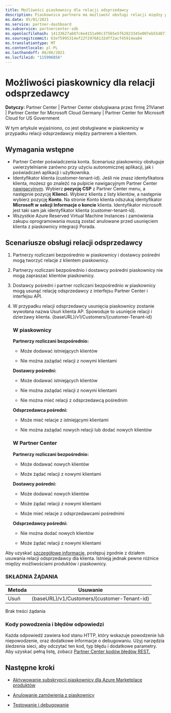 ```yaml
---
title: Możliwości piaskownicy dla relacji odsprzedawcy
description: Piaskownica partnera ma możliwość obsługi relacji między partnerem a klientem
ms.date: 05/01/2021
ms.service: partner-dashboard
ms.subservice: partnercenter-sdk
ms.openlocfilehash: 14133627a607c6e4151a90c37565e5f62823345e007eb55d87100de25d1f161a
ms.sourcegitcommit: 63ef5995314ef22f29768132dff2acf45914ea84
ms.translationtype: MT
ms.contentlocale: pl-PL
ms.lasthandoff: 08/06/2021
ms.locfileid: "115996856"
---
```

# <a name="sandbox-capabilities-for-reseller-relationship"></a>Możliwości piaskownicy dla relacji odsprzedawcy

**Dotyczy:** Partner Center | Partner Center obsługiwana przez firmę 21Vianet | Partner Center for Microsoft Cloud Germany | Partner Center for Microsoft Cloud for US Government

W tym artykule wyjaśniono, co jest obsługiwane w piaskownicy w przypadku relacji odsprzedawcy między partnerem a klientem. 

## <a name="prerequisites"></a>Wymagania wstępne

- Partner Center poświadczenia konta. Scenariusz piaskownicy obsługuje uwierzytelnianie zarówno przy użyciu autonomicznej aplikacji, jak i poświadczeń aplikacji i użytkownika.
- Identyfikator klienta (customer-tenant-id). Jeśli nie znasz identyfikatora klienta, możesz go znaleźć na pulpicie nawigacyjnym Partner Center [nawigacyjnym](https://partner.microsoft.com/dashboard/home). Wybierz **pozycję CSP** z Partner Center menu, a następnie pozycję **Klienci.** Wybierz klienta z listy klientów, a następnie wybierz pozycję **Konto**. Na stronie Konto klienta odszukaj identyfikator **Microsoft w** **sekcji Informacje o koncie** klienta. Identyfikator microsoft jest taki sam jak identyfikator klienta (customer-tenant-id).
- Wszystkie Azure Reserved Virtual Machine Instances i zamówienia zakupu oprogramowania muszą zostać anulowane przed usunięciem klienta z piaskownicy integracji Porada.

## <a name="scenarios-supporting-reseller-relationship"></a>Scenariusze obsługi relacji odsprzedawcy

1.  Partnerzy rozliczani bezpośrednio w piaskownicy i dostawcy pośredni mogą tworzyć relacje z klientem piaskownicy. 
2.  Partnerzy rozliczani bezpośrednio i dostawcy pośredni piaskownicy nie mogą zapraszać klientów piaskownicy.

3. Dostawcy pośredni i partner rozliczani bezpośrednio w piaskownicy mogą usunąć relację odsprzedawcy z interfejsu Partner Center i interfejsu API.

4. W przypadku relacji odsprzedawcy usunięcia piaskownicy zostanie wywołana nazwa Usuń klienta AP. Spowoduje to usunięcie relacji i dzierżawy klienta. {baseURL}/v1/Customers/{customer-Tenant-id}


    ### <a name="in-the-sandbox"></a>W piaskownicy

    **Partnerzy rozliczani bezpośrednio:**

    - Może dodawać istniejących klientów

    - Nie można zażądać relacji z nowymi klientami

    **Dostawcy pośredni:**

    - Może dodawać istniejących klientów

    - Nie można zażądać relacji z nowymi klientami

    - Nie można mieć relacji z odsprzedawcą pośrednim

    **Odsprzedawca pośredni:** 

    -   Może mieć relacje z istniejącymi klientami

    -   Nie można zażądać nowych relacji lub dodać nowych klientów

    ### <a name="in-partner-center"></a>W Partner Center

    **Partnerzy rozliczani bezpośrednio:**

    -   Może dodawać nowych klientów

    -   Może żądać relacji z nowymi klientami

    **Dostawcy pośredni:**

    -   Może dodawać nowych klientów

    -   Może żądać relacji z nowymi klientami

    -   Może mieć relacje z odsprzedawcami pośrednimi

    **Odsprzedawcy pośredni:**

    -   Nie można dodać nowych klientów

    -   Może żądać relacji z nowymi klientami


Aby uzyskać [szczegółowe informacje,](remove-a-reseller-relationship-with-a-customer.md) postępuj zgodnie z działem usuwania relacji odsprzedawcy dla klienta. Istnieją jednak pewne różnice między możliwościami produktów i piaskownicy.

### <a name="request-syntax"></a>SKŁADNIA ŻĄDANIA

|**Metoda**|**Usuwanie**|
|-------------|------------|
|Usuń|{baseURL}/v1/Customers/{customer-Tenant-id} |

Brak treści żądania

### <a name="response-success-and-error-codes"></a>Kody powodzenia i błędów odpowiedzi

Każda odpowiedź zawiera kod stanu HTTP, który wskazuje powodzenie lub niepowodzenie, oraz dodatkowe informacje o debugowaniu. Użyj narzędzia śledzenia sieci, aby odczytać ten kod, typ błędu i dodatkowe parametry. Aby uzyskać pełną listę, zobacz [Partner Center kodów błędów REST.](./error-codes.md)

## <a name="next-steps"></a>Następne kroki

- [Aktywowanie subskrypcji piaskownicy dla Azure Marketplace produktów](activate-sandbox-subscription-azure-marketplace-products.md)

- [Anulowanie zamówienia z piaskownicy](cancel-an-order-from-the-integration-sandbox.md)

- [Testowanie i debugowanie](test-and-debug.md)